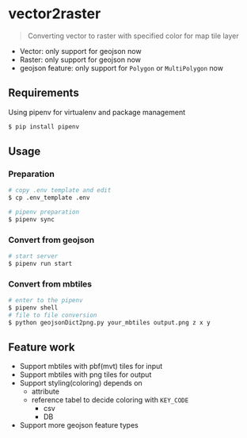 # vector2raster
> Converting vector to raster with specified color for map tile layer

- Vector: only support for geojson now
- Raster: only support for geojson now
- geojson feature: only support for `Polygon` or `MultiPolygon` now

## Requirements
Using pipenv for virtualenv and package management
```bash
$ pip install pipenv
```

## Usage
### Preparation
```bash
# copy .env template and edit
$ cp .env_template .env

# pipenv preparation
$ pipenv sync
```

### Convert from geojson
```bash
# start server
$ pipenv run start
```

### Convert from mbtiles
```bash
# enter to the pipenv
$ pipenv shell
# file to file conversion
$ python geojsonDict2png.py your_mbtiles output.png z x y
```

## Feature work
- Support mbtiles with pbf(mvt) tiles for input
- Support mbtiles with png tiles for output
- Support styling(coloring) depends on
  - attribute
  - reference tabel to decide coloring with `KEY_CODE`
    - csv 
    - DB
- Support more geojson feature types
